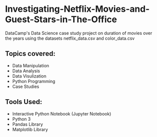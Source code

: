# Investigating-Netflix-Movies-and-Guest-Stars-in-The-Office
DataCamp's Data Science case study project on duration of movies over the years using the datasets netflix_data.csv and color_data.csv

## Topics covered:
 - Data Manipulation
 - Data Analysis
 - Data Visulization
 - Python Programming
 - Case Studies

## Tools Used:
 - Interactive Python Notebook (Jupyter Notebook)
 - Python 3
 - Pandas Library
 - Matplotlib Library
